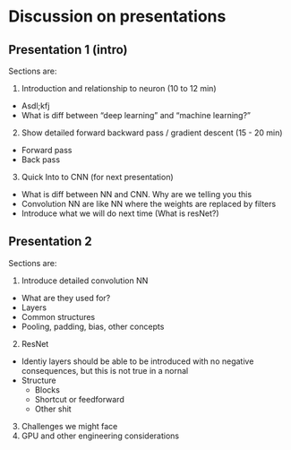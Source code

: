 # Discussion on presentations

## Presentation 1 (intro)

Sections are: 

1. Introduction and relationship to neuron (10 to 12 min)
  * Asdl;kfj
  * What is diff between “deep learning” and “machine learning?”	

2. Show detailed forward backward pass / gradient descent (15 - 20 min)
  * Forward pass
  * Back pass

3. Quick Into to CNN (for next presentation)
  * What is diff between NN and CNN. Why are we telling you this
  * Convolution NN are like NN where the weights are replaced by filters
  * Introduce what we will do next time (What is resNet?)


## Presentation 2

Sections are:

1. Introduce detailed convolution NN 
  * What are they used for?
  * Layers
  * Common structures
  * Pooling, padding, bias, other concepts

2. ResNet
  * Identiy layers should be able to be introduced with no negative consequences, but this is not true in a nornal 
  * Structure
    * Blocks 
    * Shortcut or feedforward
    * Other shit
3. Challenges we might face
4. GPU and other engineering considerations
